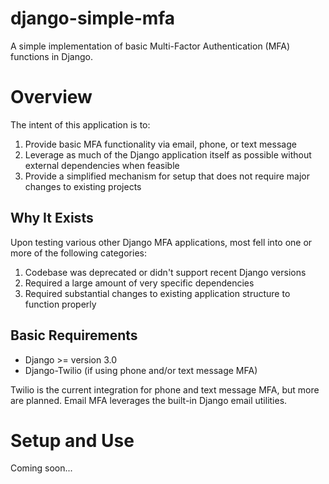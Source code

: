 # django-simple-mfa
A simple implementation of basic Multi-Factor Authentication (MFA) functions in Django.

# Overview
The intent of this application is to:
1. Provide basic MFA functionality via email, phone, or text message
2. Leverage as much of the Django application itself as possible without external dependencies when feasible
3. Provide a simplified mechanism for setup that does not require major changes to existing projects

## Why It Exists
Upon testing various other Django MFA applications, most fell into one or more of the following categories:
1. Codebase was deprecated or didn't support recent Django versions
2. Required a large amount of very specific dependencies
3. Required substantial changes to existing application structure to function properly

## Basic Requirements
- Django >= version 3.0
- Django-Twilio (if using phone and/or text message MFA)

Twilio is the current integration for phone and text message MFA, but more are planned.
Email MFA leverages the built-in Django email utilities.

# Setup and Use
Coming soon...
